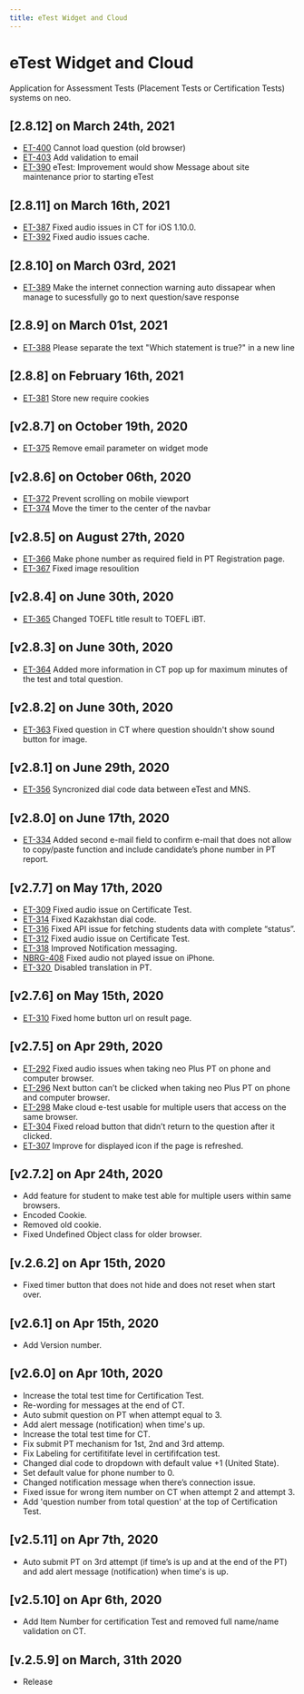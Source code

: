 ```yaml
---
title: eTest Widget and Cloud
---
```


# eTest Widget and Cloud
Application for Assessment Tests (Placement Tests or Certification Tests) systems on neo.

## [2.8.12] on March 24th, 2021
- [ET-400](https://dyned.myjetbrains.com/youtrack/issue/ET-400) Cannot load question (old browser)
- [ET-403](https://dyned.myjetbrains.com/youtrack/issue/ET-403) Add validation to email
- [ET-390](https://dyned.myjetbrains.com/youtrack/issue/ET-390) eTest: Improvement would show Message about site maintenance prior to starting eTest

## [2.8.11] on March 16th, 2021
- [ET-387](https://dyned.myjetbrains.com/youtrack/issue/ET-387) Fixed audio issues in CT for iOS 1.10.0.
- [ET-392](https://dyned.myjetbrains.com/youtrack/issue/ET-392) Fixed audio issues cache.

## [2.8.10] on March 03rd, 2021
- [ET-389](https://dyned.myjetbrains.com/youtrack/issue/ET-389) Make the internet connection warning auto dissapear when manage to sucessfully go to next question/save response

## [2.8.9] on March 01st, 2021
- [ET-388](https://dyned.myjetbrains.com/youtrack/issue/ET-388) Please separate the text "Which statement is true?" in a new line

## [2.8.8] on February 16th, 2021
- [ET-381](https://dyned.myjetbrains.com/youtrack/issue/ET-381) Store new require cookies

## [v2.8.7] on October 19th, 2020
- [ET-375](https://dyned.myjetbrains.com/youtrack/issue/ET-375) Remove email parameter on widget mode

## [v2.8.6] on October 06th, 2020
- [ET-372](https://dyned.myjetbrains.com/youtrack/issue/ET-372) Prevent scrolling on mobile viewport
- [ET-374](https://dyned.myjetbrains.com/youtrack/issue/ET-374) Move the timer to the center of the navbar

## [v2.8.5] on August 27th, 2020
- [ET-366](https://dyned.myjetbrains.com/youtrack/issue/ET-366) Make phone number as required field in PT Registration page.
- [ET-367](https://dyned.myjetbrains.com/youtrack/issue/ET-367) Fixed image resoulition

## [v2.8.4] on June 30th, 2020
- [ET-365](https://dyned.myjetbrains.com/youtrack/issue/ET-365) Changed TOEFL title result to TOEFL iBT.

## [v2.8.3] on June 30th, 2020
- [ET-364](https://dyned.myjetbrains.com/youtrack/issue/ET-364) Added more information in CT pop up for maximum minutes of the test and total question.

## [v2.8.2] on June 30th, 2020
- [ET-363](https://dyned.myjetbrains.com/youtrack/issue/ET-363) Fixed question in CT where question shouldn't show sound button for image.

## [v2.8.1] on June 29th, 2020
- [ET-356](https://dyned.myjetbrains.com/youtrack/issue/ET-356) Syncronized dial code data between eTest and MNS.

## [v2.8.0] on June 17th, 2020
- [ET-334](https://dyned.myjetbrains.com/youtrack/issue/ET-334) Added second e-mail field to confirm e-mail that does not allow to copy/paste function and include candidate’s phone number in PT report.

## [v2.7.7] on May 17th, 2020
- [ET-309](https://dyned.myjetbrains.com/youtrack/issue/ET-309) Fixed audio issue on Certificate Test.
- [ET-314](https://dyned.myjetbrains.com/youtrack/issue/ET-314) Fixed Kazakhstan dial code.
- [ET-316](https://dyned.myjetbrains.com/youtrack/issue/ET-316) Fixed API issue for fetching students data with complete “status”.
- [ET-312](https://dyned.myjetbrains.com/youtrack/issue/ET-312) Fixed audio issue on Certificate Test.
- [ET-318](https://dyned.myjetbrains.com/youtrack/issue/ET-318) Improved Notification messaging.
- [NBRG-408](https://dyned.myjetbrains.com/youtrack/issue/NBRG-408) Fixed audio not played issue on iPhone.
- [ET-320 ](https://dyned.myjetbrains.com/youtrack/issue/ET-320 ) Disabled translation in PT.

## [v2.7.6] on May 15th, 2020
- [ET-310](https://dyned.myjetbrains.com/youtrack/issue/ET-310) Fixed home button url on result page.

## [v2.7.5] on Apr 29th, 2020
- [ET-292](https://dyned.myjetbrains.com/youtrack/issue/ET-292) Fixed audio issues when taking neo Plus PT on phone and computer browser.
- [ET-296](https://dyned.myjetbrains.com/youtrack/issue/ET-296) Next button can’t be clicked when taking neo Plus PT on phone and computer browser.
- [ET-298](https://dyned.myjetbrains.com/youtrack/issue/ET-298) Make cloud e-test usable for multiple users that access on the same browser.
- [ET-304](https://dyned.myjetbrains.com/youtrack/issue/ET-304) Fixed reload button that didn’t return to the question after it clicked.
- [ET-307](https://dyned.myjetbrains.com/youtrack/issue/ET-307) Improve for displayed icon if the page is refreshed.

## [v2.7.2] on Apr 24th, 2020
- Add feature for student to make test able for multiple users within same browsers.
- Encoded Cookie.
- Removed old cookie.
- Fixed Undefined Object class for older browser.

## [v.2.6.2] on Apr 15th, 2020
- Fixed timer button that does not hide and does not reset when start over.

## [v2.6.1] on Apr 15th, 2020
- Add Version number.

## [v2.6.0] on Apr 10th, 2020
- Increase the total test time for Certification Test. 
- Re-wording for messages at the end of CT.
- Auto submit question on PT when attempt equal to 3.
- Add alert message (notification) when time's up.
- Increase the total test time for CT.
- Fix submit PT mechanism for 1st, 2nd and 3rd attemp.
- Fix Labeling for certifitifate level in certififcation test.
- Changed dial code to dropdown with default value +1 (United State).
- Set default value for phone number to 0.
- Changed notification message when there’s connection issue.
- Fixed issue for wrong item number on CT when attempt 2 and attempt 3.
- Add 'question number from  total question' at the top of  Certification Test.

## [v2.5.11] on Apr 7th, 2020
- Auto submit PT on 3rd attempt (if time’s is up and at the end of the PT)  and add alert message (notification) when time's is up.

## [v2.5.10] on Apr 6th, 2020
- Add Item Number for certification Test and removed full name/name validation on CT.

## [v.2.5.9] on March, 31th 2020
- Release






